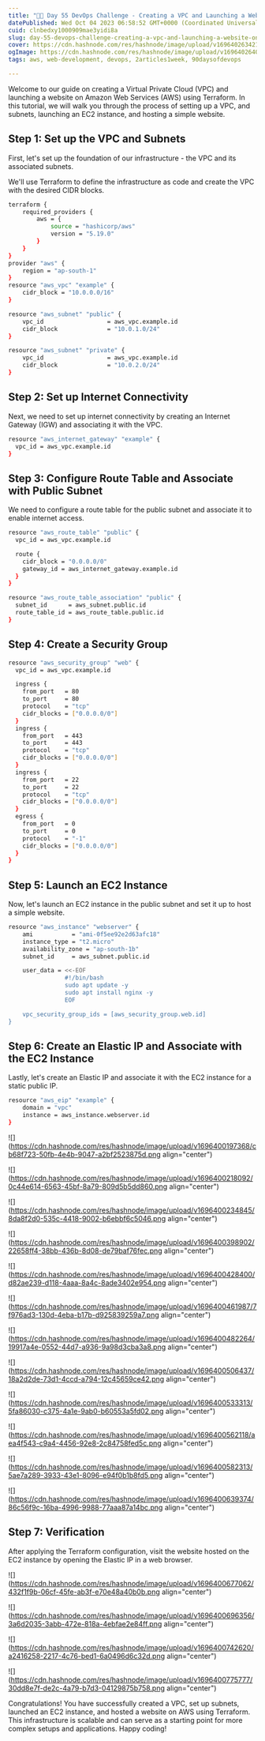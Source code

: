 ```yaml
---
title: "🚀📅 Day 55 DevOps Challenge - Creating a VPC and Launching a Website on AWS Using Terraform"
datePublished: Wed Oct 04 2023 06:58:52 GMT+0000 (Coordinated Universal Time)
cuid: clnbedxy1000909mae3yidi8a
slug: day-55-devops-challenge-creating-a-vpc-and-launching-a-website-on-aws-using-terraform
cover: https://cdn.hashnode.com/res/hashnode/image/upload/v1696402634218/e4461b79-b418-4ba1-b1e4-61b0ddc3226d.png
ogImage: https://cdn.hashnode.com/res/hashnode/image/upload/v1696402640771/1bd5999e-480f-41be-8a59-c87564a9702f.png
tags: aws, web-development, devops, 2articles1week, 90daysofdevops

---
```


Welcome to our guide on creating a Virtual Private Cloud (VPC) and launching a website on Amazon Web Services (AWS) using Terraform. In this tutorial, we will walk you through the process of setting up a VPC, and subnets, launching an EC2 instance, and hosting a simple website.

## **Step 1: Set up the VPC and Subnets**

First, let's set up the foundation of our infrastructure - the VPC and its associated subnets.

We'll use Terraform to define the infrastructure as code and create the VPC with the desired CIDR blocks.

```bash
terraform {
    required_providers {
        aws = {
            source = "hashicorp/aws"
            version = "5.19.0"
        }
    }
}
provider "aws" {
    region = "ap-south-1"
}
resource "aws_vpc" "example" {
    cidr_block = "10.0.0.0/16"
}

resource "aws_subnet" "public" {
    vpc_id                  = aws_vpc.example.id
    cidr_block              = "10.0.1.0/24"
}

resource "aws_subnet" "private" {
    vpc_id                  = aws_vpc.example.id
    cidr_block              = "10.0.2.0/24"
}
```

## **Step 2: Set up Internet Connectivity**

Next, we need to set up internet connectivity by creating an Internet Gateway (IGW) and associating it with the VPC.

```bash
resource "aws_internet_gateway" "example" {
  vpc_id = aws_vpc.example.id
}
```

## **Step 3: Configure Route Table and Associate with Public Subnet**

We need to configure a route table for the public subnet and associate it to enable internet access.

```bash
resource "aws_route_table" "public" {
  vpc_id = aws_vpc.example.id

  route {
    cidr_block = "0.0.0.0/0"
    gateway_id = aws_internet_gateway.example.id
  }
}

resource "aws_route_table_association" "public" {
  subnet_id      = aws_subnet.public.id
  route_table_id = aws_route_table.public.id
}
```

## **Step 4: Create a Security Group**

```bash
resource "aws_security_group" "web" {
  vpc_id = aws_vpc.example.id

  ingress {
    from_port   = 80
    to_port     = 80
    protocol    = "tcp"
    cidr_blocks = ["0.0.0.0/0"]
  }
  ingress {
    from_port   = 443
    to_port     = 443
    protocol    = "tcp"
    cidr_blocks = ["0.0.0.0/0"]
  }
  ingress {
    from_port   = 22
    to_port     = 22
    protocol    = "tcp"
    cidr_blocks = ["0.0.0.0/0"]
  }
  egress {
    from_port   = 0
    to_port     = 0
    protocol    = "-1"
    cidr_blocks = ["0.0.0.0/0"]
  }
}
```

## **Step 5: Launch an EC2 Instance**

Now, let's launch an EC2 instance in the public subnet and set it up to host a simple website.

```bash
resource "aws_instance" "webserver" {
    ami           = "ami-0f5ee92e2d63afc18"
    instance_type = "t2.micro"
    availability_zone = "ap-south-1b"
    subnet_id     = aws_subnet.public.id

    user_data = <<-EOF
                #!/bin/bash
                sudo apt update -y
                sudo apt install nginx -y
                EOF

    vpc_security_group_ids = [aws_security_group.web.id]
}
```

## **Step 6: Create an Elastic IP and Associate with the EC2 Instance**

Lastly, let's create an Elastic IP and associate it with the EC2 instance for a static public IP.

```bash
resource "aws_eip" "example" {
    domain = "vpc"
    instance = aws_instance.webserver.id
}
```

![](https://cdn.hashnode.com/res/hashnode/image/upload/v1696400197368/cb68f723-50fb-4e4b-9047-a2bf2523875d.png align="center")

![](https://cdn.hashnode.com/res/hashnode/image/upload/v1696400218092/0c44e614-6563-45bf-8a79-809d5b5dd860.png align="center")

![](https://cdn.hashnode.com/res/hashnode/image/upload/v1696400234845/8da8f2d0-535c-4418-9002-b6ebbf6c5046.png align="center")

![](https://cdn.hashnode.com/res/hashnode/image/upload/v1696400398902/22658ff4-38bb-436b-8d08-de79baf76fec.png align="center")

![](https://cdn.hashnode.com/res/hashnode/image/upload/v1696400428400/d82ae239-d118-4aaa-8a4c-8ade3402e954.png align="center")

![](https://cdn.hashnode.com/res/hashnode/image/upload/v1696400461987/7f976ad3-130d-4eba-b17b-d925839259a7.png align="center")

![](https://cdn.hashnode.com/res/hashnode/image/upload/v1696400482264/19917a4e-0552-44d7-a936-9a98d3cba3a8.png align="center")

![](https://cdn.hashnode.com/res/hashnode/image/upload/v1696400506437/18a2d2de-73d1-4ccd-a794-12c45659ce42.png align="center")

![](https://cdn.hashnode.com/res/hashnode/image/upload/v1696400533313/5fa86030-c375-4a1e-9ab0-b60553a5fd02.png align="center")

![](https://cdn.hashnode.com/res/hashnode/image/upload/v1696400562118/aea4f543-c9a4-4456-92e8-2c84758fed5c.png align="center")

![](https://cdn.hashnode.com/res/hashnode/image/upload/v1696400582313/5ae7a289-3933-43e1-8096-e94f0b1b8fd5.png align="center")

![](https://cdn.hashnode.com/res/hashnode/image/upload/v1696400639374/86c56f9c-16ba-4996-9988-77aaa87a14bc.png align="center")

## **Step 7: Verification**

After applying the Terraform configuration, visit the website hosted on the EC2 instance by opening the Elastic IP in a web browser.

![](https://cdn.hashnode.com/res/hashnode/image/upload/v1696400677062/432f1f9b-06cf-45fe-ab3f-e70e48a40b0b.png align="center")

![](https://cdn.hashnode.com/res/hashnode/image/upload/v1696400696356/3a6d2035-3abb-472e-818a-4ebfae2e84ff.png align="center")

![](https://cdn.hashnode.com/res/hashnode/image/upload/v1696400742620/a2416258-2217-4c76-bed1-6a0496d6c32d.png align="center")

![](https://cdn.hashnode.com/res/hashnode/image/upload/v1696400775777/30dd8e7f-de2c-4a79-b7d3-04129875b758.png align="center")

Congratulations! You have successfully created a VPC, set up subnets, launched an EC2 instance, and hosted a website on AWS using Terraform. This infrastructure is scalable and can serve as a starting point for more complex setups and applications. Happy coding!